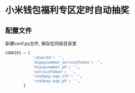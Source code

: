 # 小米钱包福利专区定时自动抽奖
## 配置文件
新建conf.py文件, 保存在同级目录里
```python
COOKIES = {
			'cUserId': '',
			'mipaycommon_serviceToken': '',
			'mipaycommon_ph': '',
			'serviceToken': '',
			'cashpay-wap_slh': '',
			'cashpay-wap_ph': '',
		}
```